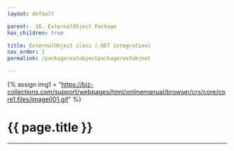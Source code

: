 ```yaml
---
layout: default

parent:  16. ExternalObject Package
has_children: true

title: ExternalObject class (.NET integration)
nav_order: 1
permalink: /package/extobjectpackage/extobjnet

---
```

{% assign img1 = "https://biz-collections.com/support/webpages/html/onlinemanual/browser/crs/core/core1.files/image001.gif" %}

# {{ page.title }}

---
